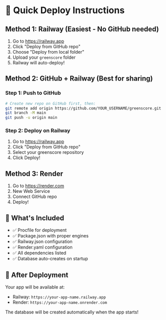 # 🚀 Quick Deploy Instructions

## Method 1: Railway (Easiest - No GitHub needed)

1. Go to https://railway.app
2. Click "Deploy from GitHub repo"
3. Choose "Deploy from local folder" 
4. Upload your `greenscore` folder
5. Railway will auto-deploy!

## Method 2: GitHub + Railway (Best for sharing)

### Step 1: Push to GitHub
```bash
# Create new repo on GitHub first, then:
git remote add origin https://github.com/YOUR_USERNAME/greenscore.git
git branch -M main
git push -u origin main
```

### Step 2: Deploy on Railway
1. Go to https://railway.app
2. Click "Deploy from GitHub repo"
3. Select your greenscore repository
4. Click Deploy!

## Method 3: Render
1. Go to https://render.com
2. New Web Service
3. Connect GitHub repo
4. Deploy!

## 📝 What's Included
- ✅ Procfile for deployment
- ✅ Package.json with proper engines
- ✅ Railway.json configuration
- ✅ Render.yaml configuration
- ✅ All dependencies listed
- ✅ Database auto-creates on startup

## 🎯 After Deployment
Your app will be available at:
- Railway: `https://your-app-name.railway.app`
- Render: `https://your-app-name.onrender.com`

The database will be created automatically when the app starts!

